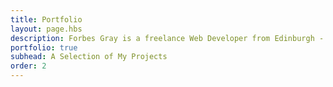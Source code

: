 ```yaml
---
title: Portfolio
layout: page.hbs
description: Forbes Gray is a freelance Web Developer from Edinburgh - This is some of his work
portfolio: true
subhead: A Selection of My Projects
order: 2
---
```

